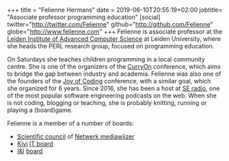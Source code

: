 +++
title = "Felienne Hermans"
date = 2019-06-10T20:55:19+02:00
jobtitle= "Associate professor programming education"
[social]
twitter="http://twitter.com/Felienne"
github="http://github.com/Felienne"
globe="http://www.felienne.com"
+++
Felienne is associate professor at the [Leiden Institute of Advanced Computer Science](https://liacs.leidenuniv.nl/) at Leiden University, where she heads the PERL research group, focused on programming education.

On Saturdays she teaches children programming in a local community centre. She is one of the organizers of the [CurryOn](https://www.curry-on.org) conference, which aims to bridge the gap between industry and academia. Felienne was also one of the founders of the [Joy of Coding](https://joyofcoding.org/) conference, with a similar goal, which she organized for 6 years. Since 2016, she has been a host at [SE radio](https://www.se-radio.net/), one of the most popular software engineering podcasts on the web. When she is not coding, blogging or teaching, she is probably knitting, running or playing a (board)game.

Felienne is a member of a number of boards:

* [Scientific council](https://www.mediawijzer.net/van-mediawijzer-net/wetenschappelijkeraad/) of [Netwerk mediawijzer](https://www.mediawijzer.net/)
* [Kivi](https://www.kivi.nl/) [IT board](https://www.kivi.nl/afdelingen/informatica/bestuur-contact)
* [I&I](https://ieni.org/) [board](https://ieni.org/over-ons)
